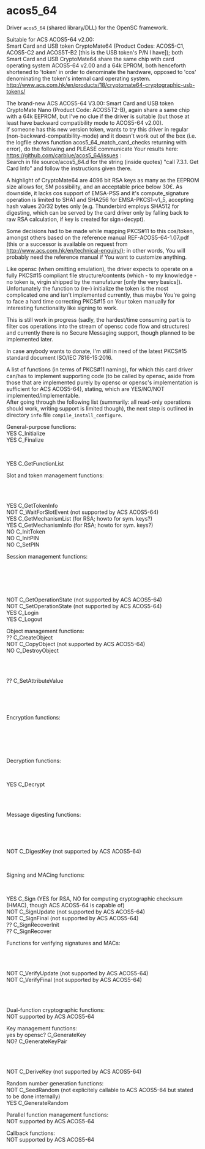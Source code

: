 # acos5_64

Driver `acos5_64` (shared library/DLL) for the OpenSC framework.<br>

Suitable for ACS ACOS5-64 v2.00:<br>
Smart Card and USB token CryptoMate64 (Product Codes: ACOS5-C1, ACOS5-C2 and ACOS5T-B2 [this is the USB token's P/N I have]); both Smart Card and USB CryptoMate64 share the same chip with card operating system ACOS5-64 v2.00 and a 64k EPROM, both henceforth shortened to 'token' in order to denominate the hardware, opposed to 'cos' denominating the token's internal card operating system.<br>
http://www.acs.com.hk/en/products/18/cryptomate64-cryptographic-usb-tokens/

The brand-new ACS ACOS5-64 V3.00: Smart Card and USB token CryptoMate Nano (Product Code: ACOS5T2-B), again share a same chip with a 64k EEPROM, but I've no clue if the driver is suitable (but those at least have backward compatibility mode to ACOS5-64 v2.00).<br>
If someone has this new version token, wants to try this driver in regular (non-backward-compatibility-mode) and it doesn't work out of the box (i.e. the logfile shows function acos5_64_match_card_checks returning with error), do the following and PLEASE communicate Your results here: https://github.com/carblue/acos5_64/issues :<br>
Search in file source/acos5_64.d for the string (inside quotes) "call 7.3.1. Get Card Info" and follow the instructions given there.

A highlight of CryptoMate64 are 4096 bit RSA keys as many as the EEPROM size allows for, SM possibility, and an acceptable price below 30€.
As downside, it lacks cos support of EMSA-PSS and it's compute_signature operation is limited to SHA1 and SHA256 for EMSA-PKCS1-v1_5, accepting hash values 20/32 bytes only (e.g. Thunderbird employs SHA512 for digesting, which can be served by the card driver only by falling back to raw RSA calculation, if key is created for sign+decypt).
 
Some decisions had to be made while mapping PKCS#11 to this cos/token, amongst others based on the reference manual REF-ACOS5-64-1.07.pdf (this or a successor is available on request from http://www.acs.com.hk/en/technical-enquiry/); in other words, You will probably need the reference manual if You want to customize anything.

Like opensc (when omitting emulation), the driver expects to operate on a fully PKCS#15 compliant file structure/contents (which - to my knowledge - no token is, virgin shipped by the manufaturer [only the very basics]). Unfortunately the function to (re-) initialize the token is the most complicated one and isn't implemented currently, thus maybe You're going to face a hard time correcting PKCS#15 on Your token manually for interesting functionality like signing to work.<br>

This is still work in progress (sadly, the hardest/time consuming part is to filter cos operations into the stream of opensc code flow and structures) and currently there is no Secure Messaging support, though planned to be implemented later.

In case anybody wants to donate, I'm still in need of the latest PKCS#15 standard document ISO/IEC 7816-15:2016.

A list of functions (in terms of PKCS#11 naming), for which this card driver can/has to implement supporting code (to be called by opensc, aside from those that are implemented purely by opensc or opensc's implementation is sufficient for ACS ACOS5-64), stating, which are YES/NO/NOT implemented/implementable.<br>
After going through the following list (summarily: all read-only operations should work, writing support is limited though), the next step is outlined in directory `info` file `compile_install_configure`.

General-purpose functions:<br>
YES  C_Initialize<br>
YES  C_Finalize<br>
<!-- C_GetInfo (opensc only) --><br>
YES  C_GetFunctionList
 
Slot and token management functions:<br>
<!-- C_GetSlotList (opensc only) --><br>
<!-- C_GetSlotInfo (opensc only) --><br>
YES  C_GetTokenInfo<br>
NOT  C_WaitForSlotEvent (not supported by ACS ACOS5-64)<br>
YES  C_GetMechanismList (for RSA; howto for sym. keys?)<br>
YES  C_GetMechanismInfo (for RSA; howto for sym. keys?)<br>
NO   C_InitToken<br>
NO   C_InitPIN<br>
NO   C_SetPIN

Session management functions:<br>
<!-- C_OpenSession (opensc only) --><br>
<!-- C_CloseSession (opensc only) --><br>
<!-- C_CloseAllSessions (opensc only) --><br>
<!-- C_GetSessionInfo (opensc only) --><br>
NOT  C_GetOperationState (not supported by ACS ACOS5-64)<br>
NOT  C_SetOperationState (not supported by ACS ACOS5-64)<br>
YES  C_Login<br>
YES  C_Logout

Object management functions:<br>
??   C_CreateObject<br>
NOT  C_CopyObject (not supported by ACS ACOS5-64)<br>
NO   C_DestroyObject<br>
<!-- C_GetObjectSize (opensc only) --><br>
<!-- C_GetAttributeValue (opensc only) --><br>
??   C_SetAttributeValue<br>
<!-- C_FindObjectsInit (opensc only) --><br>
<!-- C_FindObjects (opensc only) --><br>
<!-- C_FindObjectsFinal (opensc only) --><br>

Encryption functions:<br>
<!-- C_EncryptInit (opensc only) --><br>
<!-- C Encrypt (opensc only) --><br>
<!-- C_EncryptUpdate (opensc only) --><br>
<!-- C_EncryptFinal (opensc only) --><br>

Decryption functions:<br>
<!-- C_DecryptInit (opensc only) --><br>
YES  C_Decrypt<br>
<!-- C_DecryptUpdate (opensc only) --><br>
<!-- C_DecryptFinal (opensc only) --><br>

Message digesting functions:<br>
<!-- C_DigestInit (opensc only) --><br>
<!-- C_Digest (opensc only; ACS ACOS5-64 is capable too, but opensc is faster) --><br>
<!-- C_DigestUpdate (opensc only) --><br>
NOT  C_DigestKey (not supported by ACS ACOS5-64)<br>
<!-- C_DigestFinal (opensc only) --><br>

Signing and MACing functions:<br>
<!-- C_SignInit (opensc only) --><br>
YES  C_Sign (YES for RSA, NO for computing cryptographic checksum (HMAC), though ACS ACOS5-64 is capable of)<br>
NOT  C_SignUpdate (not supported by ACS ACOS5-64)<br>
NOT  C_SignFinal (not supported by ACS ACOS5-64)<br>
?? C_SignRecoverInit<br>
?? C_SignRecover<br>

Functions for verifying signatures and MACs:<br>
<!-- C_VerifyInit (opensc only) --><br>
<!-- C_Verify (opensc only) --><br>
NOT  C_VerifyUpdate (not supported by ACS ACOS5-64)<br>
NOT  C_VerifyFinal (not supported by ACS ACOS5-64)<br>
<!-- C_VerifyRecoverInit (opensc only) --><br>
<!-- C_VerifyRecover (opensc only) --><br>

Dual-function cryptographic functions:<br>
NOT supported by ACS ACOS5-64

Key management functions:<br>
yes by opensc? C_GenerateKey<br>
NO?  C_GenerateKeyPair<br>
<!-- C_WrapKey (opensc only) --><br>
<!-- C_UnwrapKey (opensc only) --><br>
NOT  C_DeriveKey (not supported by ACS ACOS5-64)
 

Random number generation functions:<br>
NOT  C_SeedRandom (not explicitely callable to ACS ACOS5-64 but stated to be done internally)<br>
YES  C_GenerateRandom
 
Parallel function management functions:<br>
NOT supported by ACS ACOS5-64

Callback functions:<br>
NOT supported by ACS ACOS5-64
